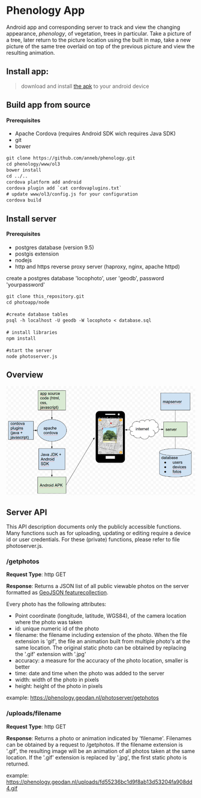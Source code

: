 # Phenology App
Android app and corresponding server to track and view the changing appearance, _phenology_, of vegetation, trees in particular. Take a picture of a tree, later return to the picture location using the built in map, take a new picture of the same tree overlaid on top of the previous picture and view the resulting animation.

Install app:
-------
>download and install [the apk](https://phenology.geodan.nl/phenology/apk/android-debug5.apk) to your android device

Build app from source
-------
#### Prerequisites
* Apache Cordova (requires Android SDK wich requires Java SDK)
* git
* bower

```
git clone https://github.com/anneb/phenology.git
cd phenology/www/ol3
bower install
cd ../..
cordova platform add android
cordova plugin add `cat cordovaplugins.txt`
# update www/ol3/config.js for your configuration
cordova build
```


Install server
-------
#### Prerequisites
* postgres database (version 9.5)
* postgis extension
* nodejs
* http and https reverse proxy server (haproxy, nginx, apache httpd)

create a postgres database 'locophoto', user 'geodb', password 'yourpassword'


```
git clone this_repository.git
cd photoapp/node

#create database tables
psql -h localhost -U geodb -W locophoto < database.sql

# install libraries
npm install

#start the server
node photoserver.js
```


Overview
------
![overview](overview.png)

Server API
------

This API description documents only the publicly accessible functions. Many  functions such as for uploading, updating or editing require a device id or user credentials. For these (private) functions, please refer to file photoserver.js.

### /getphotos
__Request Type__: http GET

__Response__: Returns a JSON list of all public viewable photos on the server formatted as [GeoJSON featurecollection](http://geojson.org/geojson-spec.html).

Every photo has the following attributes:
* Point coordinate (longitude, latitude, WGS84), of the camera location where the photo was taken
* id: unique numeric id of the photo
* filename: the filename including extension of the photo. When the file extension is 'gif', the file an animation built from multiple photo's at the same location. The original static photo can be obtained by replacing the '.gif' extension with '.jpg'
* accuracy: a measure for the accuracy of the photo location, smaller is better
* time: date and time when the photo was added to the server
* width: width of the photo in pixels
* height: height of the photo in pixels

example: https://phenology.geodan.nl/photoserver/getphotos

### /uploads/filename
__Request Type__: http GET

__Response__: Returns a photo or animation indicated by 'filename'. Filenames can be obtained by a request to /getphotos. If the filename extension is '.gif', the resulting image will be an animation of all photos taken at the same location. If the '.gif' extension is replaced by '.jpg', the first static photo is returned.

example: https://phenology.geodan.nl/uploads/fd55236bc1d9f8ab13d53204fa908dd4.gif
